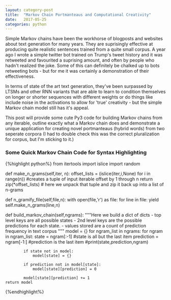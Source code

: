 ```yaml
---
layout: category-post
title:  "Markov Chain Portmanteaus and Computational Creativity"
date:   2017-05-25
categories: python
---
```


Simple Markov chains have been the workhorse of blogposts and websites about text generation for many years. They are suprisingly effective at producing quite realistic sentences trained from a quite small corpus. A year ago I wrote a simple twitter bot trained on Trump's tweet history and it was retweeted and favourited a suprising amount, and often by people who hadn't realized the joke. Some of this can definitely be chalked up to bots retweeting bots - but for me it was certainly a demonstration of their effectiveness.

In terms of state of the art text generation, they've been surpassed by LTSMs and other RNN variants that are able to learn to condition themselves on longer or shorter sequences with different weights or do things like include noise in the activations to allow for 'true' creativity - but the simple Markov chain model still has it's appeal.

This post will provide some cute Py3 code for building Markov chains from any iterable, outline exactly what a Markov chain does and demonstrate a unique application for creating novel portmanteaus (hybrid words) from two seperate corpora (I had to double check this was the correct pluralization for corpus, but I'm sticking to it.)

### Some Quick Markov Chain Code for Syntax Highlighting

{%highlight python%}
from itertools import islice
import random

def make_n_grams(self,iter, n):
    offset_lists = (islice(iter,i,None) for i in range(n)) #creates a tuple of input iterable offset by 1 through n
    return zip(*offset_lists) # here we unpack that tuple and zip it back up into a list of n-grams

def n_gramify_file(self,file,n):
    with open(file,'r') as file:
        for line in file:
                yield self.make_n_grams(line,n)

def build_markov_chain(self,ngrams):
    """Here we build a dict of dicts
        - top level keys are all possible states
        - 2nd level keys are the possible predictions for each state.
        - values stored are a count of prediction frequency in text corpus
     """
    model = {}
    for ngram_list in ngrams:
        for ngram in ngram_list:
            state = ngram[:-1] #state is all but the last item
            prediction = ngram[-1:] #prediction is the last item
            #print(state,prediction,ngram)

            if state not in model:
                model[state] = {}

            if prediction not in model[state]:
                model[state][prediction] = 0

            model[state][prediction] += 1
    return model

{%endhighlight%}
